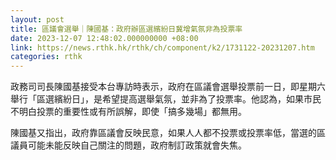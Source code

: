 ```yaml
---
layout: post
title: 區議會選舉｜陳國基：政府辦區選繽紛日冀增氣氛非為投票率
date: 2023-12-07 12:48:02.000000000 +08:00
link: https://news.rthk.hk/rthk/ch/component/k2/1731122-20231207.htm
categories: rthk
---
```


政務司司長陳國基接受本台專訪時表示，政府在區議會選舉投票前一日，即星期六舉行「區選繽紛日」，是希望提高選舉氣氛，並非為了投票率。他認為，如果市民不明白投票的重要性或有所誤解，即使「搞多幾場」都無用。

陳國基又指出，政府靠區議會反映民意，如果人人都不投票或投票率低，當選的區議員可能未能反映自己關注的問題，政府制訂政策就會失焦。
